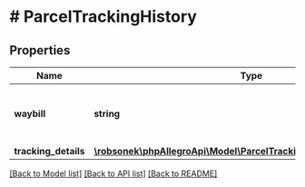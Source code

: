 # # ParcelTrackingHistory

## Properties

Name | Type | Description | Notes
------------ | ------------- | ------------- | -------------
**waybill** | **string** | Waybill number (parcel tracking number). |
**tracking_details** | [**\robsonek\phpAllegroApi\Model\ParcelTrackingHistoryTrackingDetails**](ParcelTrackingHistoryTrackingDetails.md) |  | [optional]

[[Back to Model list]](../../README.md#models) [[Back to API list]](../../README.md#endpoints) [[Back to README]](../../README.md)
